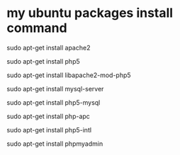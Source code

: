 # my ubuntu packages install command

sudo apt-get install apache2

sudo apt-get install php5

sudo apt-get install libapache2-mod-php5

sudo apt-get install mysql-server

sudo apt-get install php5-mysql

sudo apt-get install php-apc

sudo apt-get install php5-intl

sudo apt-get install phpmyadmin
